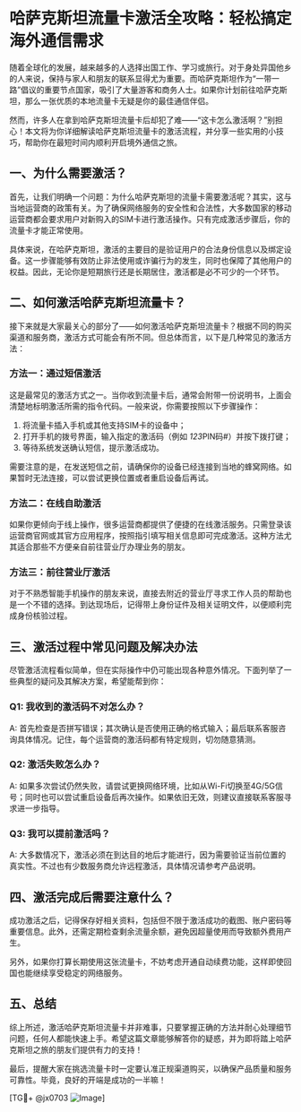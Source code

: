# 哈萨克斯坦流量卡激活全攻略：轻松搞定海外通信需求

随着全球化的发展，越来越多的人选择出国工作、学习或旅行。对于身处异国他乡的人来说，保持与家人和朋友的联系显得尤为重要。而哈萨克斯坦作为“一带一路”倡议的重要节点国家，吸引了大量游客和商务人士。如果你计划前往哈萨克斯坦，那么一张优质的本地流量卡无疑是你的最佳通信伴侣。

然而，许多人在拿到哈萨克斯坦流量卡后却犯了难——“这卡怎么激活啊？”别担心！本文将为你详细解读哈萨克斯坦流量卡的激活流程，并分享一些实用的小技巧，帮助你在最短时间内顺利开启境外通信之旅。

## 一、为什么需要激活？

首先，让我们明确一个问题：为什么哈萨克斯坦的流量卡需要激活呢？其实，这与当地运营商的政策有关。为了确保网络服务的安全性和合法性，大多数国家的移动运营商都会要求用户对新购入的SIM卡进行激活操作。只有完成激活步骤后，你的流量卡才能正常使用。

具体来说，在哈萨克斯坦，激活的主要目的是验证用户的合法身份信息以及绑定设备。这一步骤能够有效防止非法使用或诈骗行为的发生，同时也保障了其他用户的权益。因此，无论你是短期旅行还是长期居住，激活都是必不可少的一个环节。

## 二、如何激活哈萨克斯坦流量卡？

接下来就是大家最关心的部分了——如何激活哈萨克斯坦流量卡？根据不同的购买渠道和服务商，激活方式可能会有所不同。但总体而言，以下是几种常见的激活方法：

### 方法一：通过短信激活
这是最常见的激活方式之一。当你收到流量卡后，通常会附带一份说明书，上面会清楚地标明激活所需的指令代码。一般来说，你需要按照以下步骤操作：
1. 将流量卡插入手机或其他支持SIM卡的设备中；
2. 打开手机的拨号界面，输入指定的激活码（例如 *123*PIN码#）并按下拨打键；
3. 等待系统发送确认短信，提示激活成功。

需要注意的是，在发送短信之前，请确保你的设备已经连接到当地的蜂窝网络。如果暂时无法连接，可以尝试更换位置或者重启设备后再试。

### 方法二：在线自助激活
如果你更倾向于线上操作，很多运营商都提供了便捷的在线激活服务。只需登录该运营商官网或其官方应用程序，按照指引填写相关信息即可完成激活。这种方法尤其适合那些不方便亲自前往营业厅办理业务的朋友。

### 方法三：前往营业厅激活
对于不熟悉智能手机操作的朋友来说，直接去附近的营业厅寻求工作人员的帮助也是一个不错的选择。到达现场后，记得带上身份证件及相关证明文件，以便顺利完成身份核验过程。

## 三、激活过程中常见问题及解决办法

尽管激活流程看似简单，但在实际操作中仍可能出现各种意外情况。下面列举了一些典型的疑问及其解决方案，希望能帮到你：

### Q1: 我收到的激活码不对怎么办？
A: 首先检查是否拼写错误；其次确认是否使用正确的格式输入；最后联系客服咨询具体情况。记住，每个运营商的激活码都有特定规则，切勿随意猜测。

### Q2: 激活失败怎么办？
A: 如果多次尝试仍然失败，请尝试更换网络环境，比如从Wi-Fi切换至4G/5G信号；同时也可以尝试重启设备后再次操作。如果依旧无效，则建议直接联系客服寻求进一步指导。

### Q3: 我可以提前激活吗？
A: 大多数情况下，激活必须在到达目的地后才能进行，因为需要验证当前位置的真实性。不过也有少数服务商允许远程激活，具体情况请参考产品说明。

## 四、激活完成后需要注意什么？

成功激活之后，记得保存好相关资料，包括但不限于激活成功的截图、账户密码等重要信息。此外，还需定期检查剩余流量余额，避免因超量使用而导致额外费用产生。

另外，如果你打算长期使用这张流量卡，不妨考虑开通自动续费功能，这样即使回国也能继续享受稳定的网络服务。

## 五、总结

综上所述，激活哈萨克斯坦流量卡并非难事，只要掌握正确的方法并耐心处理细节问题，任何人都能快速上手。希望这篇文章能够解答你的疑惑，并为即将踏上哈萨克斯坦之旅的朋友们提供有力的支持！

最后，提醒大家在挑选流量卡时一定要认准正规渠道购买，以确保产品质量和服务可靠性。毕竟，良好的开端是成功的一半嘛！

[TG💪+ @jx0703 ![Image](https://github.com/user-attachments/assets/dbca1d08-cadb-493c-b0ec-ad6f7a83f270)]